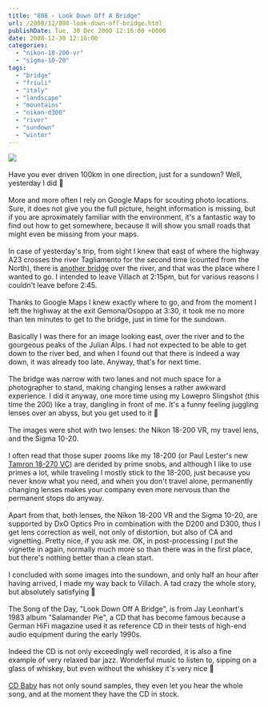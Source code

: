 ```yaml
---
title: "808 - Look Down Off A Bridge"
url: /2008/12/808-look-down-off-bridge.html
publishDate: Tue, 30 Dec 2008 12:16:00 +0000
date: 2008-12-30 12:16:00
categories: 
  - "nikon-18-200-vr"
  - "sigma-10-20"
tags: 
  - "bridge"
  - "friuli"
  - "italy"
  - "landscape"
  - "mountains"
  - "nikon-d300"
  - "river"
  - "sundown"
  - "winter"
---
```

<a href="https://d25zfm9zpd7gm5.cloudfront.net/1200x1200/2008/20081229_155446_ps.jpg" target="_blank"><img src="https://d25zfm9zpd7gm5.cloudfront.net/0600x0600/2008/20081229_155446_ps.jpg"/></a><br/><br/>Have you ever driven 100km in one direction, just for a sundown? Well, yesterday I did 🙂<br/><br/><a href="https://d25zfm9zpd7gm5.cloudfront.net/1200x1200/2008/20081229_155111_ps.jpg" target="_blank"><img alt="" border="0" src="https://d25zfm9zpd7gm5.cloudfront.net/0150x0150/2008/20081229_155111_ps.jpg" style="margin: 0pt 10px 0pt 0px; float: left;"/></a> More and more often I rely on Google Maps for scouting photo locations. Sure, it does not give you the full picture, height information is missing, but if you are aproximately familiar with the environment, it's a fantastic way to find out how to get somewhere, because it will show you small roads that might even be missing from your maps.<br/><br/><a href="https://d25zfm9zpd7gm5.cloudfront.net/1200x1200/2008/20081229_155641_ps.jpg" target="_blank"><img alt="" border="0" src="https://d25zfm9zpd7gm5.cloudfront.net/0150x0150/2008/20081229_155641_ps.jpg" style="margin: 10pt 0px 10px 0pt; float: right;"/></a> In case of yesterday's trip, from sight I knew that east of where the highway A23 crosses the river Tagliamento for the second time (counted from the North), there is <a href="http://maps.google.com/?ie=UTF8&amp;ll=46.282309,13.090553&amp;spn=0.061454,0.107117&amp;t=h&amp;z=13" target="_blank">another bridge</a> over the river, and that was the place where I wanted to go. I intended to leave Villach at 2:15pm, but for various reasons I couldn't leave before 2:45.<br/><br/><a href="https://d25zfm9zpd7gm5.cloudfront.net/1200x1200/2008/20081229_160043_ps.jpg" target="_blank"><img alt="" border="0" src="https://d25zfm9zpd7gm5.cloudfront.net/0150x0150/2008/20081229_160043_ps.jpg" style="margin: 0pt 10px 0pt 0px; float: left;"/></a> Thanks to Google Maps I knew exactly where to go, and from the moment I left the highway at the exit Gemona/Osoppo at 3:30, it took me no more than ten minutes to get to the bridge, just in time for the sundown.<br/><br/> Basically I was there for an image looking east, over the river and to the gourgeous peaks of the Julian Alps. I had not expected to be able to get down to the river bed, and when I found out that there is indeed a way down, it was already too late. Anyway, that's for next time.<br/><br/>The bridge was narrow with two lanes and not much space for a photographer to stand, making changing lenses a rather awkward experience. I did it anyway, one more time using my Lowepro Slingshot (this time the 200) like a tray, dangling in front of me. It's a funny feeling juggling lenses over an abyss, but you get used to it 🙂<br/><br/>The images were shot with two lenses: the Nikon 18-200 VR, my travel lens, and the Sigma 10-20.<br/><br/><a href="https://d25zfm9zpd7gm5.cloudfront.net/1200x1200/2008/20081229_161122_ps.jpg" target="_blank"><img alt="" border="0" src="https://d25zfm9zpd7gm5.cloudfront.net/0150x0150/2008/20081229_161122_ps.jpg" style="margin: 10pt 0px 10px 0pt; float: right;"/></a> I often read that those super zooms like my 18-200 (or Paul Lester's new <a href="http://www.paullesterphoto.com/wordpress/?p=2092" target="_blank">Tamron 18-270 VC</a>) are derided by prime snobs, and although I like to use primes a lot, while traveling I mostly stick to the 18-200, just because you never know what you need, and when you don't travel alone, permanently changing lenses makes your company even more nervous than the permanent stops do anyway.<br/><br/> Apart from that, both lenses, the Nikon 18-200 VR and the Sigma 10-20, are supported by DxO Optics Pro in combination with the D200 and D300, thus I get lens correction as well, not only of distortion, but also of CA and vignetting. Pretty nice, if you ask me. OK, in post-processing I put the vignette in again, normally much more so than there was in the first place, but there's nothing better than a clean start.<br/><br/>I concluded with some images into the sundown, and only half an hour after having arrived, I made my way back to Villach. A tad crazy the whole story, but absolutely satisfying 🙂<br/><br/>The Song of the Day, "Look Down Off A Bridge", is from Jay Leonhart's 1983 album "Salamander Pie", a CD that has become famous because a German HiFi magazine used it as reference CD in their tests of high-end audio equipment during the early 1990s.<br/><br/>Indeed the CD is not only exceedingly well recorded, it is also a fine example of very relaxed bar jazz. Wonderful music to listen to, sipping on a glass of whiskey, but even without the whiskey it's very nice 🙂<br/><br/><a href="http://cdbaby.com/cd/jayleonhart6" target="_blank">CD Baby</a> has not only sound samples, they even let you hear the whole song, and at the moment they have the CD in stock.
